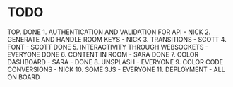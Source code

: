 # TODO

TOP.
DONE 1.  AUTHENTICATION AND VALIDATION FOR API - NICK
2.  GENERATE AND HANDLE ROOM KEYS         - NICK
3.  TRANSITIONS                           - SCOTT
4.  FONT                                  - SCOTT
DONE 5.  INTERACTIVITY THROUGH WEBSOCKETS      - EVERYONE
DONE 6.  CONTENT IN ROOM                       - SARA
DONE 7.  COLOR DASHBOARD                       - SARA - DONE
8.  UNSPLASH                              - EVERYONE
9.  COLOR CODE CONVERSIONS                - NICK
10. SOME 3JS                              - EVERYONE
11. DEPLOYMENT                            - ALL ON BOARD
